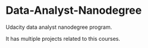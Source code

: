# Data-Analyst-Nanodegree

Udacity data analyst nanodegree program.

It has multiple projects related to this courses.
